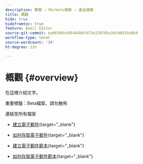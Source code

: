 ```yaml
---
description: 概覽 — Marketo檔案 — 產品檔案
title: 概觀
hide: true
hidefromtoc: true
feature: Email Editor
source-git-commit: ea06508c495484b6fd73e22876ba3dc06819a864
workflow-type: tm+mt
source-wordcount: '39'
ht-degree: 12%

---
```


# 概觀 {#overview}

在這裡介紹文字。

重要標籤：Beta檔案，請勿散佈

連結至所有檔案

* [建立電子郵件](/help/marketo/product-docs/email-marketing/general/beta-new-email-editor/create-an-email.md){target="_blank"}

* [如何存取電子郵件](/help/marketo/product-docs/email-marketing/general/beta-new-email-editor/how-to-access-an-email.md){target="_blank"}

* [建立電子郵件範本](/help/marketo/product-docs/email-marketing/general/beta-new-email-editor/create-an-email-template.md){target="_blank"}

* [如何存取電子郵件範本](/help/marketo/product-docs/email-marketing/general/beta-new-email-editor/how-to-access-an-email-template.md){target="_blank"}
